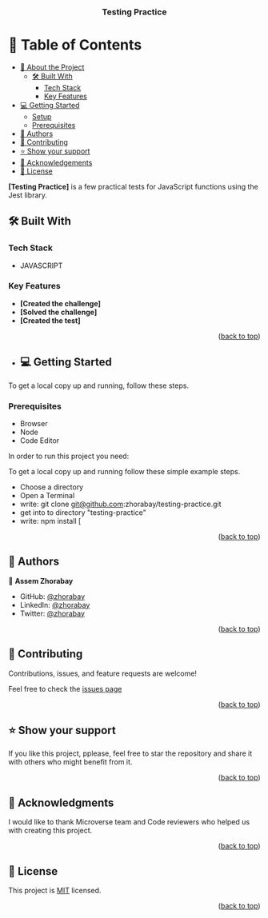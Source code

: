 <a name="readme-top"></a>
<div align="center">
  <h3><b>Testing Practice</b></h3>
</div>

# 📗 Table of Contents

- [📖 About the Project](#about-project)
  - [🛠 Built With](#built-with)
    - [Tech Stack](#tech-stack)
    - [Key Features](#key-features)
- [💻 Getting Started](#getting-started)
  - [Setup](#setup)
  - [Prerequisites](#prerequisites)
- [👥 Authors](#authors)
- [🤝 Contributing](#contributing)
- [⭐️ Show your support](#support)
- [🙏 Acknowledgements](#acknowledgements)
- [📝 License](#license)


**[Testing Practice]** is a few practical tests for JavaScript functions using the Jest library.<br />

## 🛠 Built With <a name="built-with"></a>

### Tech Stack <a name="tech-stack"></a>
 - JAVASCRIPT

### Key Features <a name="key-features"></a>

- **[Created the challenge]**
- **[Solved the challenge]**
- **[Created the test]**

<p align="right">(<a href="#readme-top">back to top</a>)</p>

- ## 💻 Getting Started <a name="getting-started"></a>

To get a local copy up and running, follow these steps.

### Prerequisites
- Browser
- Node
- Code Editor

In order to run this project you need:

To get a local copy up and running follow these simple example steps.

- Choose a directory
- Open a Terminal
- write: git clone git@github.com:zhorabay/testing-practice.git
- get into to directory "testing-practice"
- write: npm install
[
<p align="right">(<a href="#readme-top">back to top</a>)</p>

## 👥 Authors <a name="authors"></a>
  
👤 **Assem Zhorabay**

- GitHub: [@zhorabay](https://github.com/zhorabay)
- LinkedIn: [@zhorabay](https://www.linkedin.com/mwlite/in/zhorabay)
- Twitter: [@zhorabay](https://twitter.com/AssemZhorabay)

<p align="right">(<a href="#readme-top">back to top</a>)</p>


## 🤝 Contributing <a name="contributing"></a>

Contributions, issues, and feature requests are welcome!

Feel free to check the [issues page](https://github.com/zhorabay/testing-practice/issues/1)

<p align="right">(<a href="#readme-top">back to top</a>)</p>


## ⭐️ Show your support <a name="support"></a>

If you like this project, pplease, feel free to star the repository and share it with others who might benefit from it.

<p align="right">(<a href="#readme-top">back to top</a>)</p>


## 🙏 Acknowledgments <a name="acknowledgements"></a>

I would like to thank Microverse team and Code reviewers who helped us with creating this project.

<p align="right">(<a href="#readme-top">back to top</a>)</p>


## 📝 License <a name="license"></a>

This project is [MIT](./LICENSE) licensed.

<p align="right">(<a href="#readme-top">back to top</a>)</p>
